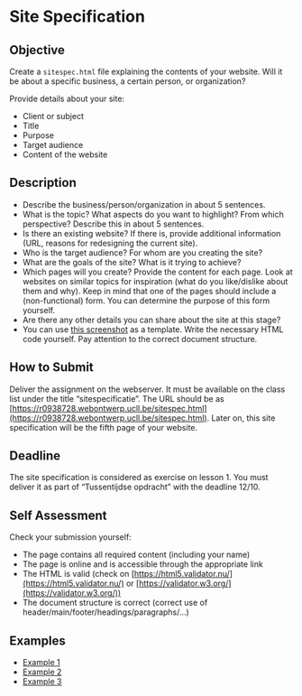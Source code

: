 # Site Specification

## Objective

Create a `sitespec.html` file explaining the contents of your website. Will it be about a specific business, a certain person, or organization?

Provide details about your site:
- Client or subject
- Title
- Purpose
- Target audience
- Content of the website

## Description

- Describe the business/person/organization in about 5 sentences.
- What is the topic? What aspects do you want to highlight? From which perspective? Describe this in about 5 sentences.
- Is there an existing website? If there is, provide additional information (URL, reasons for redesigning the current site).
- Who is the target audience? For whom are you creating the site?
- What are the goals of the site? What is it trying to achieve?
- Which pages will you create? Provide the content for each page. Look at websites on similar topics for inspiration (what do you like/dislike about them and why). Keep in mind that one of the pages should include a (non-functional) form. You can determine the purpose of this form yourself.
- Are there any other details you can share about the site at this stage?
- You can use [this screenshot](template-screenshot.png) as a template. Write the necessary HTML code yourself. Pay attention to the correct document structure.

## How to Submit

Deliver the assignment on the webserver. It must be available on the class list under the title “sitespecificatie”. The URL should be as [https://r0938728.webontwerp.ucll.be/sitespec.html](https://r0938728.webontwerp.ucll.be/sitespec.html).
Later on, this site specification will be the fifth page of your website.

## Deadline

The site specification is considered as exercise on lesson 1. You must deliver it as part of “Tussentijdse opdracht” with the deadline 12/10.

## Self Assessment

Check your submission yourself:
- The page contains all required content (including your name)
- The page is online and is accessible through the appropriate link
- The HTML is valid (check on [https://html5.validator.nu/](https://html5.validator.nu/) or [https://validator.w3.org/](https://validator.w3.org/))
- The document structure is correct (correct use of header/main/footer/headings/paragraphs/...)

## Examples

- [Example 1](https://webontwerp.ucll.be/Ti-Front-end/goedeSites/VanHooydonckMaxim/sitespec.html)
- [Example 2](https://webontwerp.ucll.be/Ti-Front-end/goedeSites/sempelsStef/sitespec.html)
- [Example 3](https://webontwerp.ucll.be/Ti-Front-end/goedeSites/vanZomerenJenthe/sitespec.html)
